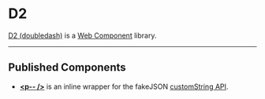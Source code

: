 # D2
[D2 (doubledash)](https://github.com/eIIisd/D2) is a [Web Component](https://developer.mozilla.org/en-US/docs/Web/Web_Components) library.

---

## Published Components
- **[\<p-- /\>](https://eiiisd.github.io/D2/public/lib/P.js)** is an inline wrapper for the fakeJSON [customString API](https://fakejson.com/documentation#field_custom).

